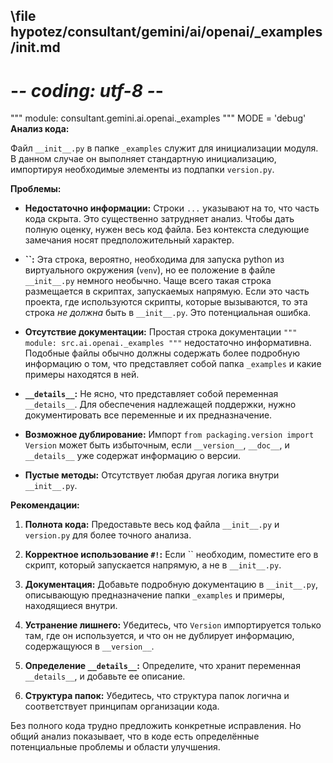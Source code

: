 ## \file hypotez/consultant/gemini/ai/openai/_examples/__init__.md
# -*- coding: utf-8 -*-

""" module: consultant.gemini.ai.openai._examples """
MODE = 'debug'
**Анализ кода:**

Файл `__init__.py` в папке `_examples` служит для инициализации модуля.  В данном случае он выполняет стандартную инициализацию, импортируя необходимые элементы из подпапки `version.py`.

**Проблемы:**

* **Недостаточно информации:** Строки `...` указывают на то, что часть кода скрыта.  Это существенно затрудняет анализ. Чтобы дать полную оценку, нужен весь код файла.  Без контекста  следующие замечания носят предположительный характер.

* **``:**  Эта строка, вероятно,  необходима для запуска python из виртуального окружения (`venv`), но ее положение в файле `__init__.py` немного необычно.  Чаще всего такая строка размещается в скриптах, запускаемых напрямую. Если это часть проекта, где используются скрипты, которые вызываются,  то эта строка *не должна* быть в `__init__.py`.  Это потенциальная ошибка.

* **Отсутствие документации:**  Простая строка документации `""" module: src.ai.openai._examples """`  недостаточно информативна.  Подобные файлы обычно должны содержать более подробную информацию о том, что представляет собой папка `_examples` и какие примеры находятся в ней.

* **`__details__`:** Не ясно, что представляет собой переменная `__details__`.  Для обеспечения надлежащей поддержки, нужно документировать  все переменные и их предназначение.

* **Возможное дублирование:** Импорт `from packaging.version import Version` может быть избыточным, если  `__version__`, `__doc__`, и `__details__` уже содержат информацию о версии.

* **Пустые методы:** Отсутствует любая другая логика внутри `__init__.py`.

**Рекомендации:**

1. **Полнота кода:** Предоставьте весь код файла `__init__.py` и `version.py` для более точного анализа.

2. **Корректное использование `#!`:**  Если  ``  необходим,  поместите его в скрипт, который запускается напрямую, а не в  `__init__.py`.

3. **Документация:**  Добавьте подробную документацию в `__init__.py`, описывающую предназначение папки `_examples` и примеры, находящиеся внутри.

4. **Устранение лишнего:** Убедитесь, что `Version` импортируется только там, где он используется, и что он не дублирует информацию, содержащуюся в `__version__`.

5. **Определение `__details__`:** Определите, что хранит переменная `__details__`, и добавьте ее описание.

6. **Структура папок:**  Убедитесь, что структура папок  логична и соответствует принципам организации кода.

Без полного кода трудно предложить конкретные исправления.  Но общий анализ показывает, что в коде есть определённые потенциальные проблемы и области улучшения.
